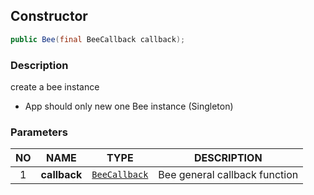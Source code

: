 ## Constructor

```java
public Bee(final BeeCallback callback);
```

### Description

create a bee instance

* App should only new one Bee instance (Singleton)

### Parameters

| NO | NAME | TYPE | DESCRIPTION |
| :---: | --- | --- | --- |
| 1 | **callback** | [`BeeCallback`](Callback/SUMMARY.md) | Bee general callback function |
